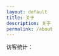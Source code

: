 ```yaml
---
layout: default
title: 关于
description: 关于
permalink: /about
---
```


访客统计：

<a href="http://s01.flagcounter.com/more/eEj3">
    <img src="https://s01.flagcounter.com/map/eEj3/size_t/txt_000000/border_CCCCCC/pageviews_1/viewers_3/flags_0/" alt="Flag Counter" border="0>
</a>
            

